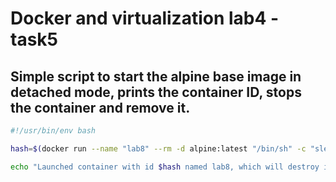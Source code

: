 # Docker and virtualization lab4 - task5

## Simple script to start the alpine base image in detached mode, prints the container ID, stops the container and remove it.

```bash
#!/usr/bin/env bash

hash=$(docker run --name "lab8" --rm -d alpine:latest "/bin/sh" -c "sleep 30")

echo "Launched container with id $hash named lab8, which will destroy itself after 30 seconds."
```
